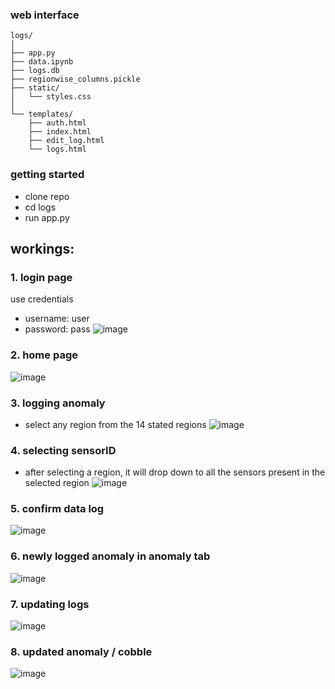 ### web interface

```
logs/
│
├── app.py
├── data.ipynb
├── logs.db
├── regionwise_columns.pickle
├── static/
│   └── styles.css
│
└── templates/
    ├── auth.html
    ├── index.html
    ├── edit_log.html
    └── logs.html
```

### getting started

- clone repo
- cd logs
- run app.py


## workings:

### 1. login page
use credentials 

- username: user
- password: pass
![image](https://github.com/allelbhagya/logs/assets/80905783/fd0d61dc-2f97-4dfb-83c1-1a96fc6322da)

### 2. home page
![image](https://github.com/allelbhagya/logs/assets/80905783/37515259-975a-4825-a398-689a78df796e)

### 3. logging anomaly
- select any region from the 14 stated regions
![image](https://github.com/allelbhagya/logs/assets/80905783/dcf47c9d-85ea-4344-8b86-85981f67fdc8)

### 4. selecting sensorID
- after selecting a region, it will drop down to all the sensors present in the selected region
![image](https://github.com/allelbhagya/logs/assets/80905783/d6e4a002-6e56-41e2-879e-6f57847b0881)

### 5. confirm data log
![image](https://github.com/allelbhagya/logs/assets/80905783/e28bdbcd-af56-431d-8124-af3aa9aff5c2)

### 6. newly logged anomaly in anomaly tab
![image](https://github.com/allelbhagya/logs/assets/80905783/2cb01a09-53e9-425f-9830-ac24fe852512)

### 7. updating logs
![image](https://github.com/allelbhagya/logs/assets/80905783/0b9436e4-3c0d-4e97-9fd4-543a495eaf27)

### 8. updated anomaly / cobble
![image](https://github.com/allelbhagya/logs/assets/80905783/5ebb338d-7184-4954-a026-493d4a2dbeb5)



